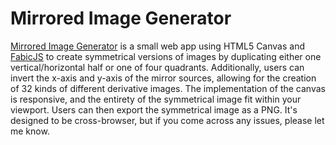 # Mirrored Image Generator

[Mirrored Image Generator](http://alexlitel.github.io/mirrored-image-generator) is a small web app using HTML5 Canvas and [FabicJS](https://fabricjs.com) to create symmetrical versions of images by duplicating either one vertical/horizontal half or one of four quadrants. Additionally, users can invert the x-axis and y-axis of the mirror sources, allowing for the creation of 32 kinds of different derivative images. The implementation of the canvas is responsive, and the entirety of the symmetrical image fit within your viewport. Users can then export the symmetrical image as a PNG. It's designed to be cross-browser, but if you come across any issues, please let me know.
